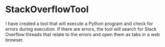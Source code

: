 # StackOverflowTool
I have created a tool that will execute a Python program and check for errors during execution. If there are errors, the tool will search for Stack Overflow threads that relate to the errors and open them as tabs in a web browser.
